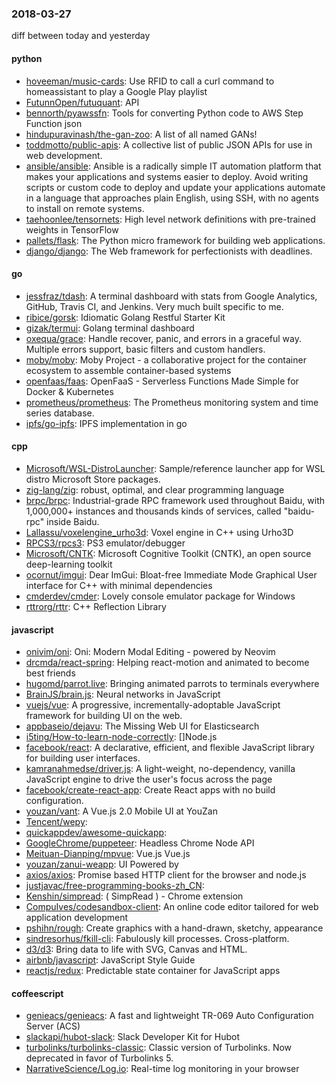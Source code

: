 ### 2018-03-27
diff between today and yesterday

#### python
* [hoveeman/music-cards](https://github.com/hoveeman/music-cards): Use RFID to call a curl command to homeassistant to play a Google Play playlist
* [FutunnOpen/futuquant](https://github.com/FutunnOpen/futuquant):  API
* [bennorth/pyawssfn](https://github.com/bennorth/pyawssfn): Tools for converting Python code to AWS Step Function json
* [hindupuravinash/the-gan-zoo](https://github.com/hindupuravinash/the-gan-zoo): A list of all named GANs!
* [toddmotto/public-apis](https://github.com/toddmotto/public-apis): A collective list of public JSON APIs for use in web development.
* [ansible/ansible](https://github.com/ansible/ansible): Ansible is a radically simple IT automation platform that makes your applications and systems easier to deploy. Avoid writing scripts or custom code to deploy and update your applications automate in a language that approaches plain English, using SSH, with no agents to install on remote systems.
* [taehoonlee/tensornets](https://github.com/taehoonlee/tensornets): High level network definitions with pre-trained weights in TensorFlow
* [pallets/flask](https://github.com/pallets/flask): The Python micro framework for building web applications.
* [django/django](https://github.com/django/django): The Web framework for perfectionists with deadlines.

#### go
* [jessfraz/tdash](https://github.com/jessfraz/tdash): A terminal dashboard with stats from Google Analytics, GitHub, Travis CI, and Jenkins. Very much built specific to me.
* [ribice/gorsk](https://github.com/ribice/gorsk):  Idiomatic Golang Restful Starter Kit
* [gizak/termui](https://github.com/gizak/termui): Golang terminal dashboard
* [oxequa/grace](https://github.com/oxequa/grace): Handle recover, panic, and errors in a graceful way. Multiple errors support, basic filters and custom handlers.
* [moby/moby](https://github.com/moby/moby): Moby Project - a collaborative project for the container ecosystem to assemble container-based systems
* [openfaas/faas](https://github.com/openfaas/faas): OpenFaaS - Serverless Functions Made Simple for Docker & Kubernetes
* [prometheus/prometheus](https://github.com/prometheus/prometheus): The Prometheus monitoring system and time series database.
* [ipfs/go-ipfs](https://github.com/ipfs/go-ipfs): IPFS implementation in go

#### cpp
* [Microsoft/WSL-DistroLauncher](https://github.com/Microsoft/WSL-DistroLauncher): Sample/reference launcher app for WSL distro Microsoft Store packages.
* [zig-lang/zig](https://github.com/zig-lang/zig): robust, optimal, and clear programming language
* [brpc/brpc](https://github.com/brpc/brpc): Industrial-grade RPC framework used throughout Baidu, with 1,000,000+ instances and thousands kinds of services, called "baidu-rpc" inside Baidu.
* [Lallassu/voxelengine_urho3d](https://github.com/Lallassu/voxelengine_urho3d): Voxel engine in C++ using Urho3D
* [RPCS3/rpcs3](https://github.com/RPCS3/rpcs3): PS3 emulator/debugger
* [Microsoft/CNTK](https://github.com/Microsoft/CNTK): Microsoft Cognitive Toolkit (CNTK), an open source deep-learning toolkit
* [ocornut/imgui](https://github.com/ocornut/imgui): Dear ImGui: Bloat-free Immediate Mode Graphical User interface for C++ with minimal dependencies
* [cmderdev/cmder](https://github.com/cmderdev/cmder): Lovely console emulator package for Windows
* [rttrorg/rttr](https://github.com/rttrorg/rttr): C++ Reflection Library

#### javascript
* [onivim/oni](https://github.com/onivim/oni): Oni: Modern Modal Editing - powered by Neovim
* [drcmda/react-spring](https://github.com/drcmda/react-spring):  Helping react-motion and animated to become best friends
* [hugomd/parrot.live](https://github.com/hugomd/parrot.live):  Bringing animated parrots to terminals everywhere
* [BrainJS/brain.js](https://github.com/BrainJS/brain.js):  Neural networks in JavaScript
* [vuejs/vue](https://github.com/vuejs/vue):  A progressive, incrementally-adoptable JavaScript framework for building UI on the web.
* [appbaseio/dejavu](https://github.com/appbaseio/dejavu): The Missing Web UI for Elasticsearch
* [i5ting/How-to-learn-node-correctly](https://github.com/i5ting/How-to-learn-node-correctly): []Node.js
* [facebook/react](https://github.com/facebook/react): A declarative, efficient, and flexible JavaScript library for building user interfaces.
* [kamranahmedse/driver.js](https://github.com/kamranahmedse/driver.js): A light-weight, no-dependency, vanilla JavaScript engine to drive the user's focus across the page
* [facebook/create-react-app](https://github.com/facebook/create-react-app): Create React apps with no build configuration.
* [youzan/vant](https://github.com/youzan/vant): A Vue.js 2.0 Mobile UI at YouZan
* [Tencent/wepy](https://github.com/Tencent/wepy): 
* [quickappdev/awesome-quickapp](https://github.com/quickappdev/awesome-quickapp): 
* [GoogleChrome/puppeteer](https://github.com/GoogleChrome/puppeteer): Headless Chrome Node API
* [Meituan-Dianping/mpvue](https://github.com/Meituan-Dianping/mpvue):  Vue.js  Vue.js 
* [youzan/zanui-weapp](https://github.com/youzan/zanui-weapp):  UI Powered by 
* [axios/axios](https://github.com/axios/axios): Promise based HTTP client for the browser and node.js
* [justjavac/free-programming-books-zh_CN](https://github.com/justjavac/free-programming-books-zh_CN):  
* [Kenshin/simpread](https://github.com/Kenshin/simpread):  ( SimpRead ) -  Chrome extension
* [CompuIves/codesandbox-client](https://github.com/CompuIves/codesandbox-client): An online code editor tailored for web application development 
* [pshihn/rough](https://github.com/pshihn/rough): Create graphics with a hand-drawn, sketchy, appearance
* [sindresorhus/fkill-cli](https://github.com/sindresorhus/fkill-cli): Fabulously kill processes. Cross-platform.
* [d3/d3](https://github.com/d3/d3): Bring data to life with SVG, Canvas and HTML. 
* [airbnb/javascript](https://github.com/airbnb/javascript): JavaScript Style Guide
* [reactjs/redux](https://github.com/reactjs/redux): Predictable state container for JavaScript apps

#### coffeescript
* [genieacs/genieacs](https://github.com/genieacs/genieacs): A fast and lightweight TR-069 Auto Configuration Server (ACS)
* [slackapi/hubot-slack](https://github.com/slackapi/hubot-slack): Slack Developer Kit for Hubot
* [turbolinks/turbolinks-classic](https://github.com/turbolinks/turbolinks-classic): Classic version of Turbolinks. Now deprecated in favor of Turbolinks 5.
* [NarrativeScience/Log.io](https://github.com/NarrativeScience/Log.io): Real-time log monitoring in your browser
